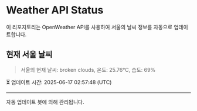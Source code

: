 
# Weather API Status

이 리포지토리는 OpenWeather API를 사용하여 서울의 날씨 정보를 자동으로 업데이트합니다.

## 현재 서울 날씨
> 서울의 현재 날씨: broken clouds, 온도: 25.76°C, 습도: 69%

⏳ 업데이트 시간: 2025-06-17 02:57:48 (UTC)

---
자동 업데이트 봇에 의해 관리됩니다.
